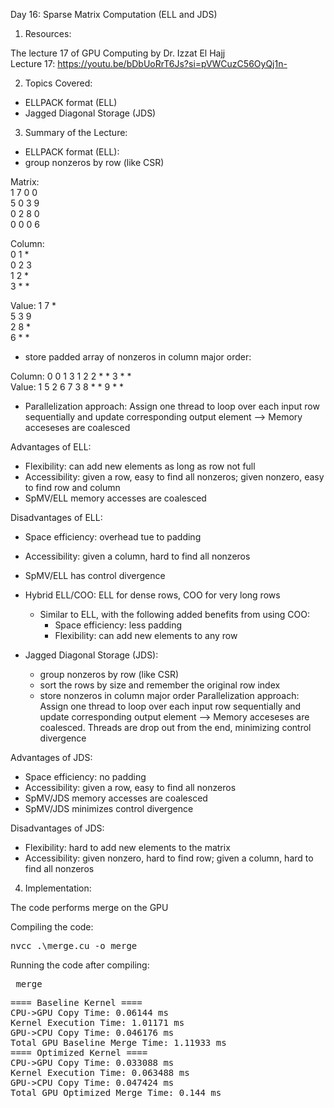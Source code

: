 Day 16: Sparse Matrix Computation (ELL and JDS)

1) Resources:

The lecture 17 of GPU Computing by Dr. Izzat El Hajj  
Lecture 17: https://youtu.be/bDbUoRrT6Js?si=pVWCuzC56OyQj1n-

2) Topics Covered:

- ELLPACK format (ELL)
- Jagged Diagonal Storage (JDS)

3) Summary of the Lecture:  

- ELLPACK format (ELL): 
- group nonzeros by row (like CSR)

Matrix:  
1 7 0 0  
5 0 3 9  
0 2 8 0  
0 0 0 6  

Column:     
0 1 *       
0 2 3       
1 2 *       
3 * *       

Value:
1 7 *  
5 3 9  
2 8 *  
6 * *  

- store padded array of nonzeros in column major order:  

Column: 0 0 1 3 1 2 2 * * 3 * *  
Value: 1 5 2 6 7 3 8 * * 9 * *

- Parallelization approach: Assign one thread to loop over each input row sequentially and update corresponding output element --> Memory acceseses are coalesced

Advantages of ELL:
- Flexibility: can add new elements as long as row not full
- Accessibility: given a row, easy to find all nonzeros; given nonzero, easy to find row and column
- SpMV/ELL memory accesses are coalesced

Disadvantages of ELL:
- Space efficiency: overhead tue to padding
- Accessibility: given a column, hard to find all nonzeros
- SpMV/ELL has control divergence

- Hybrid ELL/COO: ELL for dense rows, COO for very long rows
    - Similar to ELL, with the following added benefits from using COO:
        - Space efficiency: less padding
        - Flexibility: can add new elements to any row

- Jagged Diagonal Storage (JDS):
    - group nonzeros by row (like CSR)
    - sort the rows by size and remember the original row index
    - store nonzeros in column major order
Parallelization approach: Assign one thread to loop over each input row sequentially and update corresponding output element --> Memory acceseses are coalesced. Threads are drop out from the end, minimizing control divergence

Advantages of JDS:
- Space efficiency: no padding
- Accessibility: given a row, easy to find all nonzeros
- SpMV/JDS memory accesses are coalesced
- SpMV/JDS minimizes control divergence

Disadvantages of JDS:
- Flexibility: hard to add new elements to the matrix
- Accessibility: given nonzero, hard to find row; given a column, hard to find all nonzeros

4) Implementation:

The code performs merge on the GPU

Compiling the code:  

<pre>nvcc .\merge.cu -o merge</pre>

Running the code after compiling: 
<pre> merge </pre>

<pre>==== Baseline Kernel ====
CPU->GPU Copy Time: 0.06144 ms
Kernel Execution Time: 1.01171 ms
GPU->CPU Copy Time: 0.046176 ms
Total GPU Baseline Merge Time: 1.11933 ms
==== Optimized Kernel ====
CPU->GPU Copy Time: 0.033088 ms
Kernel Execution Time: 0.063488 ms
GPU->CPU Copy Time: 0.047424 ms
Total GPU Optimized Merge Time: 0.144 ms</pre>
